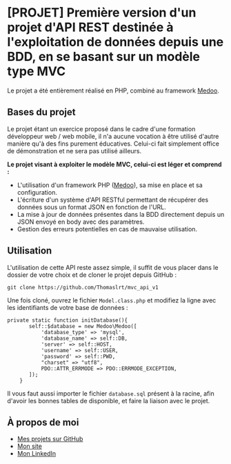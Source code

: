 #  [PROJET] Première version d'un projet d'API REST destinée à l'exploitation de données depuis une BDD, en se basant sur un modèle type MVC

Le projet a été entièrement réalisé en PHP, combiné au framework [Medoo](https://medoo.in/).

## Bases du projet

Le projet étant un exercice proposé dans le cadre d'une formation développeur web / web mobile, il n'a aucune vocation à être utilisé d'autre manière qu'à des fins purement éducatives. Celui-ci fait simplement office de démonstration et ne sera pas utilisé ailleurs.

**Le projet visant à exploiter le modèle MVC, celui-ci est léger et comprend :**
- L'utilisation d'un framework PHP ([Medoo](https://medoo.in/)), sa mise en place et sa configuration.
- L'écriture d'un système d'API RESTful permettant de récupérer des données sous un format JSON en fonction de l'URL.
- La mise à jour de données présentes dans la BDD directement depuis un JSON envoyé en body avec des paramètres.
- Gestion des erreurs potentielles en cas de mauvaise utilisation.

## Utilisation

L'utilisation de cette API reste assez simple, il suffit de vous placer dans le dossier de votre choix et de cloner le projet depuis GitHub :

    git clone https://github.com/Thomaslrt/mvc_api_v1
    
Une fois cloné, ouvrez le fichier ```Model.class.php``` et modifiez la ligne avec les identifiants de votre base de données :

```
private static function initDatabase(){
       self::$database = new Medoo\Medoo([
           'database_type' => 'mysql',
           'database_name' => self::DB,
           'server' => self::HOST,
           'username' => self::USER,
           'password' => self::PWD,
           "charset" => "utf8",
           PDO::ATTR_ERRMODE => PDO::ERRMODE_EXCEPTION,
       ]);
    }
```
Il vous faut aussi importer le fichier ```database.sql``` présent à la racine, afin d'avoir les bonnes tables de disponible, et faire la liaison avec le projet.


## À propos de moi
- [Mes projets sur GitHub](https://github.com/Thomaslrt) 
- [Mon site](https://thomaslrt.fr/) 
- [Mon LinkedIn](https://www.linkedin.com/in/thomas-laurent-432271173/)

